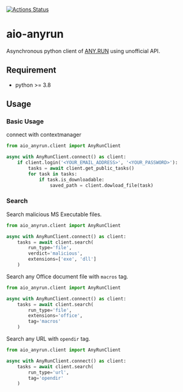 [![Actions Status](https://github.com/er28-0652/aio-anyrun/workflows/Main%20workflow/badge.svg)](https://github.com/er28-0652/aio-anyrun/actions)

# aio-anyrun

Asynchronous python client of [ANY.RUN](https://app.any.run/) using unofficial API.

## Requirement
* python >= 3.8

## Usage

### Basic Usage
connect with contextmanager

```python
from aio_anyrun.client import AnyRunClient

async with AnyRunClient.connect() as client:
    if client.login('<YOUR_EMAIL_ADDRESS>', '<YOUR_PASSWORD>'):
        tasks = await client.get_public_tasks()
        for task in tasks:
            if task.is_downloadable:
                saved_path = client.dowload_file(task)
```

### Search
Search malicious MS Executable files.
```python
from aio_anyrun.client import AnyRunClient

async with AnyRunClient.connect() as client:
    tasks = await client.search(
        run_type='file',
        verdict='malicious',
        extensions=['exe', 'dll']
    )
```

Search any Office document file with `macros` tag.
```python
from aio_anyrun.client import AnyRunClient

async with AnyRunClient.connect() as client:
    tasks = await client.search(
        run_type='file',
        extensions='office',
        tag='macros'
    )
```

Search any URL with `opendir` tag.
```python
from aio_anyrun.client import AnyRunClient

async with AnyRunClient.connect() as client:
    tasks = await client.search(
        run_type='url',
        tag='opendir'
    )
```